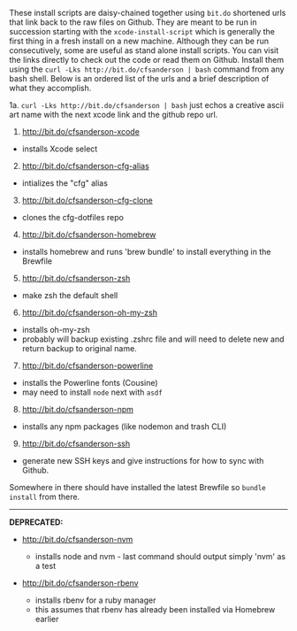 These install scripts are daisy-chained together using `bit.do` shortened urls that link back to the raw files on Github. They are meant to be run in succession starting with the `xcode-install-script` which is generally the first thing in a fresh install on a new machine. Although they can be run consecutively, some are useful as stand alone install scripts. You can visit the links directly to check out the code or read them on Github. Install them using the `curl -Lks http://bit.do/cfsanderson | bash` command from any bash shell. Below is an ordered list of the urls and a brief description of what they accomplish.

1a. `curl -Lks http://bit.do/cfsanderson | bash` just echos a creative ascii art name with the next xcode link and the github repo url.
1. http://bit.do/cfsanderson-xcode
  - installs Xcode select
2. http://bit.do/cfsanderson-cfg-alias
  - intializes the "cfg" alias
3. http://bit.do/cfsanderson-cfg-clone
  - clones the cfg-dotfiles repo
4. http://bit.do/cfsanderson-homebrew
  - installs homebrew and runs 'brew bundle' to install everything in the Brewfile
5. http://bit.do/cfsanderson-zsh
  - make zsh the default shell
6. http://bit.do/cfsanderson-oh-my-zsh
  - installs oh-my-zsh
  - probably will backup existing .zshrc file and will need to delete new and return backup to original name.
7. http://bit.do/cfsanderson-powerline
  - installs the Powerline fonts (Cousine)
  - may need to install `node` next with `asdf`
8. http://bit.do/cfsanderson-npm
  - installs any npm packages (like nodemon and trash CLI)
9. http://bit.do/cfsanderson-ssh
  - generate new SSH keys and give instructions for how to sync with Github.

Somewhere in there should have installed the latest Brewfile so `bundle install` from there.

-----
**DEPRECATED:**
- http://bit.do/cfsanderson-nvm
  - installs node and nvm - last command should output simply 'nvm' as a test

- http://bit.do/cfsanderson-rbenv
  - installs rbenv for a ruby manager
  - this assumes that rbenv has already been installed via Homebrew earlier
